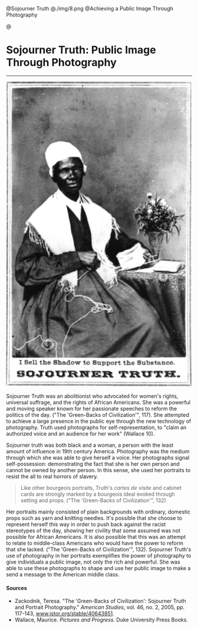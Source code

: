 @Sojourner Truth
@./img/8.png
@Achieving a Public Image Through Photography

@
# Sojourner Truth: Public Image Through Photography

***


<img src="./img/9.png" class="ui medium right floated image transition visible">
</img>

Sojourner Truth was an abolitionist who advocated for women's rights, universal suffrage, and the rights of African Americans.  She was a powerful and moving speaker known for her passionate speeches to reform the politics of the day.  ("The 'Green-Backs of Civilization'", 117).  She attempted to achieve a large presence in the public eye through the new technology of photography.  Truth used photographs for self-representation, to "claim an authorized voice and an audience for her work" (Wallace 10).


Sojourner truth was both black and a woman, a person with the least amount of influence in 19th century America. Photography was the medium through which she was able to give herself a voice.  Her photographs signal self-possession: demonstrating the fact that she is her own person and cannot be owned by another person. In this sense, she used her portraits to resist the all to real horrors of slavery.


>Like other bourgeois portraits, Truth's *cartes de visite* and cabinet cards are strongly marked by a bourgeois ideal evoked through setting and props.
("The 'Green-Backs of Civilization'", 132)


Her portraits mainly consisted of plain backgrounds with ordinary, domestic props such as yarn and knitting needles.  It's possible that she choose to represent herself this way in order to push back against the racist stereotypes of the day, showing her civility that some assumed was not possible for African Americans.  It is also possible that this was an attempt to relate to middle-class Americans who would have the power to reform that she lacked.  ("The 'Green-Backs of Civilization'", 132).  Sojourner Truth's use of photography in her portraits exemplifies the power of photography to give individuals a public image, not only the rich and powerful.  She was able to use these photographs to shape and use her public image to make a send a message to the American middle class.



#### Sources
- Zackodnik, Teresa. "The 'Green-Backs of Civilization': Sojourner Truth and Portrait Photography." *American Studies*, vol. 46, no. 2, 2005, pp. 117-143, www.jstor.org/stable/40643851.
- Wallace, Maurice. *Pictures and Progress*. Duke University Press Books.
